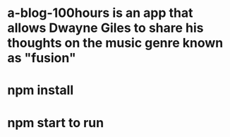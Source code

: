 # a-blog-100hours is an app that allows Dwayne Giles to share his thoughts on the music genre known as "fusion"

# npm install
# npm start to run
